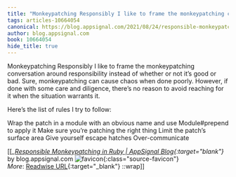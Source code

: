 ```yaml
---
title: "Monkeypatching Responsibly I like to frame the monkeypatching conversation around ..."
tags: articles-10664054
canonical: https://blog.appsignal.com/2021/08/24/responsible-monkeypatching-in-ruby.html
author: blog.appsignal.com
book: 10664054
hide_title: true
---
```


Monkeypatching Responsibly
I like to frame the monkeypatching conversation around responsibility instead of whether or not it’s good or bad. Sure, monkeypatching can cause chaos when done poorly. However, if done with some care and diligence, there’s no reason to avoid reaching for it when the situation warrants it.

Here’s the list of rules I try to follow:

Wrap the patch in a module with an obvious name and use Module#prepend to apply it
Make sure you’re patching the right thing
Limit the patch’s surface area
Give yourself escape hatches
Over-communicate


[[<cite>_[Responsible Monkeypatching in Ruby | AppSignal Blog](https://blog.appsignal.com/2021/08/24/responsible-monkeypatching-in-ruby.html){:target="_blank"}_</cite> by blog.appsignal.com ![favicon](https://s2.googleusercontent.com/s2/favicons?domain=blog.appsignal.com){:class="source-favicon"}<br>
_More_: [Readwise URL](https://readwise.io/open/219930202){:target="_blank"}
::wrap]]